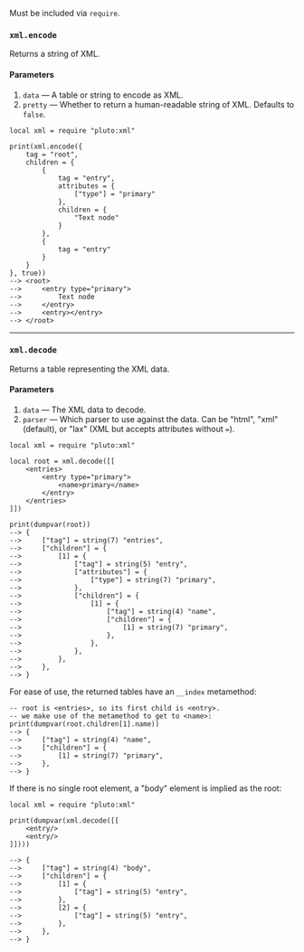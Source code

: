 Must be included via `require`.
### `xml.encode`
Returns a string of XML.
#### Parameters
1. `data` — A table or string to encode as XML.
2. `pretty` — Whether to return a human-readable string of XML. Defaults to `false`.
```pluto
local xml = require "pluto:xml"

print(xml.encode({
    tag = "root",
    children = {
        {
            tag = "entry",
            attributes = {
                ["type"] = "primary"
            },
            children = {
                "Text node"
            }
        },
        {
            tag = "entry"
        }
    }
}, true))
--> <root>
-->     <entry type="primary">
-->         Text node
-->     </entry>
-->     <entry></entry>
--> </root>
```
---
### `xml.decode`
Returns a table representing the XML data.
#### Parameters
1. `data` — The XML data to decode.
2. `parser` — Which parser to use against the data. Can be "html", "xml" (default), or "lax" (XML but accepts attributes without `=`).
```pluto
local xml = require "pluto:xml"

local root = xml.decode([[
    <entries>
        <entry type="primary">
            <name>primary</name>
        </entry>
    </entries>
]])

print(dumpvar(root))
--> {
-->     ["tag"] = string(7) "entries",
-->     ["children"] = {
-->         [1] = {
-->             ["tag"] = string(5) "entry",
-->             ["attributes"] = {
-->                 ["type"] = string(7) "primary",
-->             },
-->             ["children"] = {
-->                 [1] = {
-->                     ["tag"] = string(4) "name",
-->                     ["children"] = {
-->                         [1] = string(7) "primary",
-->                     },
-->                 },
-->             },
-->         },
-->     },
--> }
```

For ease of use, the returned tables have an `__index` metamethod:
```pluto
-- root is <entries>, so its first child is <entry>.
-- we make use of the metamethod to get to <name>:
print(dumpvar(root.children[1].name))
--> {
-->     ["tag"] = string(4) "name",
-->     ["children"] = {
-->         [1] = string(7) "primary",
-->     },
--> }
```

If there is no single root element, a "body" element is implied as the root:
```pluto
local xml = require "pluto:xml"

print(dumpvar(xml.decode([[
    <entry/>
    <entry/>
]])))

--> {
-->     ["tag"] = string(4) "body",
-->     ["children"] = {
-->         [1] = {
-->             ["tag"] = string(5) "entry",
-->         },
-->         [2] = {
-->             ["tag"] = string(5) "entry",
-->         },
-->     },
--> }
```

